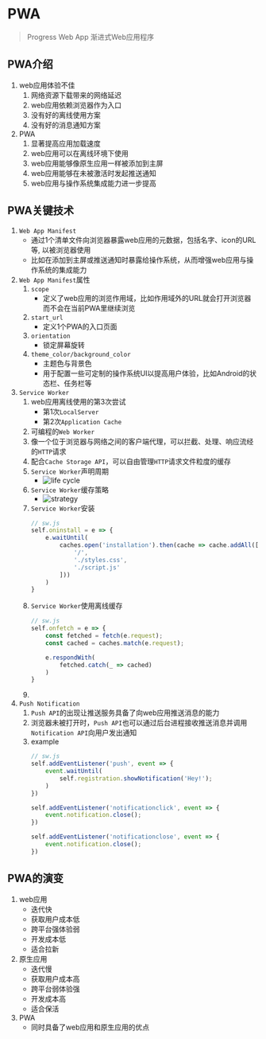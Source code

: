 # PWA
> Progress Web App 渐进式Web应用程序
 
## PWA介绍
1. web应用体验不佳
    1. 网络资源下载带来的网络延迟
    2. web应用依赖浏览器作为入口
    3. 没有好的离线使用方案
    4. 没有好的消息通知方案
2. PWA
    1. 显著提高应用加载速度
    2. web应用可以在离线环境下使用
    3. web应用能够像原生应用一样被添加到主屏
    4. web应用能够在未被激活时发起推送通知
    5. web应用与操作系统集成能力进一步提高
## PWA关键技术
1. `Web App Manifest`
    * 通过1个清单文件向浏览器暴露web应用的元数据，包括名字、icon的URL等, 以被浏览器使用
    * 比如在添加到主屏或推送通知时暴露给操作系统，从而增强web应用与操作系统的集成能力
2. `Web App Manifest`属性
    1. `scope`
        * 定义了web应用的浏览作用域，比如作用域外的URL就会打开浏览器而不会在当前PWA里继续浏览
    2. `start_url`
        * 定义1个PWA的入口页面
    3. `orientation`
        * 锁定屏幕旋转
    4. `theme_color/background_color`
        * 主题色与背景色
        * 用于配置一些可定制的操作系统UI以提高用户体验，比如Android的状态栏、任务栏等 
3. `Service Worker`
    1. web应用离线使用的第3次尝试
        * 第1次`LocalServer`
        * 第2次`Application Cache`
    2. 可编程的`Web Worker`
    3. 像一个位于浏览器与网络之间的客户端代理，可以拦截、处理、响应流经的`HTTP`请求
    4. 配合`Cache Storage API`，可以自由管理`HTTP`请求文件粒度的缓存
    5. `Service Worker`声明周期
        * ![life cycle](https://github.com/bearnew/picture/blob/master/mardown/2020/PWA/lifeCycle.PNG?raw=true)
    6. `Service Worker`缓存策略
        * ![strategy](https://github.com/bearnew/picture/blob/master/mardown/2020/PWA/strategy.PNG?raw=true) 
    7. `Service Worker`安装
        ```js
        // sw.js
        self.oninstall = e => {
            e.waitUntil(
                caches.open('installation').then(cache => cache.addAll([
                    '/',
                    './styles.css',
                    './script.js'
                ]))
            )
        }
        ```
    8. `Service Worker`使用离线缓存
        ```js
        // sw.js
        self.onfetch = e => {
            const fetched = fetch(e.request);
            const cached = caches.match(e.request);

            e.respondWith(
                fetched.catch(_ => cached)
            )
        }
        ```
    9.  
4. `Push Notification`
    1. `Push API`的出现让推送服务具备了向web应用推送消息的能力
    2. 浏览器未被打开时，`Push API`也可以通过后台进程接收推送消息并调用`Notification API`向用户发出通知
    3. example
        ```js
        // sw.js
        self.addEventListener('push', event => {
            event.waitUntil(
                self.registration.showNotification('Hey!');
            )
        })

        self.addEventListener('notificationclick', event => {
            event.notification.close();
        })

        self.addEventListener('notificationclose', event => {
            event.notification.close();
        })
        ``` 
## PWA的演变
1. web应用
    * 迭代快
    * 获取用户成本低
    * 跨平台强体验弱
    * 开发成本低
    * 适合拉新
2. 原生应用
    * 迭代慢
    * 获取用户成本高
    * 跨平台弱体验强
    * 开发成本高
    * 适合保活
3. PWA
    * 同时具备了web应用和原生应用的优点

